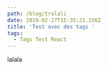 ```yaml
---
path: /blog/tralali
date: 2019-02-27T15:35:21.156Z
title: 'Test avec des tags '
tags:
  - Tags Test React
---
```

lalala
